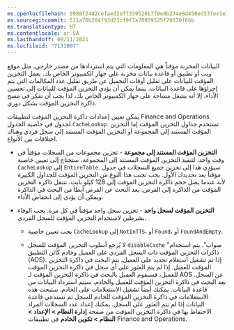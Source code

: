 ```yaml
---
ms.openlocfilehash: 8988f2482cefaed2eff339526b7f0e0b274e8d450ed53fee1e18fe40c798c2dd
ms.sourcegitcommit: 511a76b204f93d23cf9f7a70059525f79170f6bb
ms.translationtype: HT
ms.contentlocale: ar-SA
ms.lasthandoff: 08/11/2021
ms.locfileid: "7131007"
---
```

البيانات المخزنة مؤقتاً هي المعلومات التي يتم استردادها من مصدر خارجي، مثل موقع ويب أو تطبيق أو قاعدة بيانات مخزنة على جهاز الكمبيوتر الخاص بك.
يعمل التخزين المؤقت للبيانات على تقليل أوقات التحميل عن طريق تقليل عدد المكالمات التي يتم إجراؤها على قاعدة البيانات. بينما يمكن أن يؤدي التخزين المؤقت للبيانات إلى تحسين الأداء، إلا أنه يشغل مساحة على جهاز الكمبيوتر الخاص بك، لذا يجب أن تفكر في مسح ذاكرة التخزين المؤقت بشكل دوري.
 
يمكن تعيين إعدادات ذاكرة التخزين المؤقت لتطبيقات Finance and Operations لجدول في خاصية الجدول `CacheLookup`. تستخدم جداول التخزين المؤقت إما التخزين المؤقت المستند إلى المجموعة أو التخزين المؤقت المستند إلى سجل فردي وهناك اختلافات بين الأنواع.

-   **التخزين المؤقت المستند إلى مجموعة** - تخزين مجموعات من السجلات مؤقتاً في وقت واحد. لتنفيذ التخزين المؤقت المستند إلى المجموعة، ستحتاج إلى تعيين خاصية `CacheLookup` إلى `EntireTable`.
    سيؤدي هذا إلى تخزين جميع السجلات في جدول مؤقتاً بعد تحديدك الأول. يجب تجنب هذا النوع من التخزين المؤقت للجداول الكبيرة لأنه عندما يصل حجم ذاكرة التخزين المؤقت إلى 128 كيلو بايت، تنتقل ذاكرة التخزين المؤقت من الذاكرة إلى القرص. يعد البحث عن القرص أبطأ من البحث في الذاكرة ويمكن أن يؤدي إلى انخفاض الأداء.

-   **التخزين المؤقت لسجل واحد** - تخزين سجل واحد مؤقتاً في كل مرة. يجب الوفاء بشرطين لاستخدام التخزين المؤقت للسجل الفردي.
 
    -   يجب تعيين خاصية `CacheLookup` إلى `NotInTTS`، أو `Found`، أو `FoundAndEmpty`.

    -   لا يُرجع أسلوب التخزين المؤقت للسجل `disableCache` "صواب". يتم استخدام ذاكرات التخزين المؤقت ذات السجل الفردي على العميل وخادم كائن التطبيق (AOS). إذا تم تشغيل استعلام تحديد على العميل، يتم البحث في ذاكرة التخزين المؤقت للعميل. إذا لم يتم العثور على أي سجل في ذاكرة التخزين المؤقت للعميل، فسيقوم العميل بالبحث في ذاكرة التخزين المؤقت لـ AOS عن السجل. بعد البحث في ذاكرة التخزين المؤقت للعميل والخادم، سيتم استرداد البيانات من قاعدة البيانات. يمكنك أيضاً تشغيل الاستعلامات على الخادم. ستبحث هذه الاستعلامات في ذاكرة التخزين المؤقت للخادم للسجل ثم تستدعي قاعدة البيانات إذا لم يتم العثور على السجل. يمكنك إعداد عدد السجلات المراد الاحتفاظ بها في ذاكرة التخزين المؤقت من صفحة **إدارة النظام > الإعداد > النظام > تكوين الخادم** في تطبيقات Finance and Operations.
